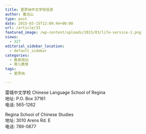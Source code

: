 ```yaml
---
title: 里贾纳中文学校信息
author: 童远山
type: post
date: 2015-03-15T12:09:44+00:00
url: /article/33
featured_image: /wp-content/uploads/2015/03/life-service-1.png
views:
  - 327
editorial_sidebar_location:
  - default_sidebar
categories:
  - 教育培训
  - 育儿教育
tags:
  - 里贾纳

---
```

雷城中文学校 Chinese Language School of Regina  
地址: P.O. Box 37161  
电话: 565-1262

Regina School of Chinese Studies  
地址: 3010 Arens Rd. E  
电话: 789-0877